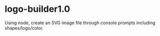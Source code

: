 # logo-builder1.0
Using node, create an SVG image file through console prompts including shapes/logo/color.
